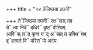 +++
title = "१४ तेजिष्ठया तपनी"

+++
ते᳓जिष्ठया तपनी᳓ रक्ष᳓सस् तप  
ये᳓ त्वा निदे᳓ दधिरे᳓ दृष्ट᳓वीरियम्  
आवि᳓स् त᳓त् कृष्व य᳓द् अ᳓सत् त उक्थि᳓यम्  
बृ᳓हस्पते वि᳓ परिरा᳓पो अर्दय